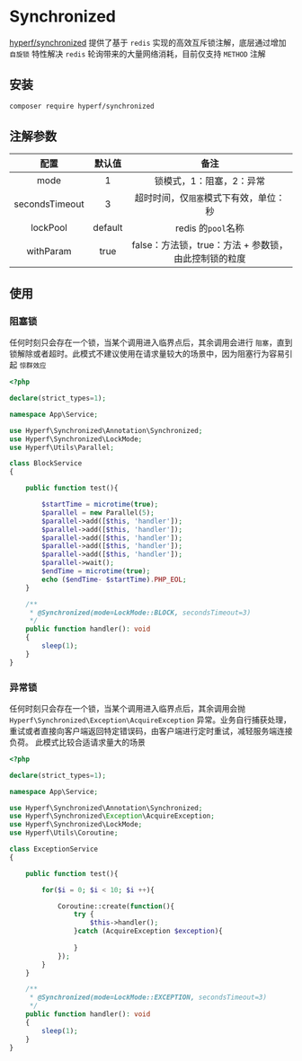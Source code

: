 # Synchronized

[hyperf/synchronized](https://github.com/hyperf/synchronized)  提供了基于 `redis` 实现的高效互斥锁注解，底层通过增加`自旋锁` 特性解决 `redis` 轮询带来的大量网络消耗，目前仅支持 `METHOD` 注解

## 安装

```bash
composer require hyperf/synchronized
```

## 注解参数

|  配置  |                  默认值                  |         备注          |
|:------:|:----------------------------------------:|:---------------------:|
| mode |  1  | 锁模式，1：阻塞，2：异常 |
| secondsTimeout | 3 |        超时时间，仅`阻塞`模式下有效，单位：秒         |
| lockPool |        default         |       redis 的`pool`名称       |
| withParam |        true         |       false：方法锁，true：方法 + 参数锁，由此控制锁的粒度      |

## 使用

### 阻塞锁

任何时刻只会存在一个锁，当某个调用进入临界点后，其余调用会进行 `阻塞`，直到锁解除或者超时。此模式不建议使用在请求量较大的场景中，因为阻塞行为容易引起 `惊群效应`

```php
<?php

declare(strict_types=1);

namespace App\Service;

use Hyperf\Synchronized\Annotation\Synchronized;
use Hyperf\Synchronized\LockMode;
use Hyperf\Utils\Parallel;

class BlockService
{

    public function test(){

        $startTime = microtime(true);
        $parallel = new Parallel(5);
        $parallel->add([$this, 'handler']);
        $parallel->add([$this, 'handler']);
        $parallel->add([$this, 'handler']);
        $parallel->add([$this, 'handler']);
        $parallel->add([$this, 'handler']);
        $parallel->wait();
        $endTime = microtime(true);
        echo ($endTime- $startTime).PHP_EOL;
    }

    /**
     * @Synchronized(mode=LockMode::BLOCK, secondsTimeout=3)
     */
    public function handler(): void
    {
        sleep(1);
    }
}
```

### 异常锁

任何时刻只会存在一个锁，当某个调用进入临界点后，其余调用会抛 `Hyperf\Synchronized\Exception\AcquireException` 异常。业务自行捕获处理，重试或者直接向客户端返回特定错误码，由客户端进行定时重试，减轻服务端连接负荷。
此模式比较合适请求量大的场景

```php
<?php

declare(strict_types=1);

namespace App\Service;

use Hyperf\Synchronized\Annotation\Synchronized;
use Hyperf\Synchronized\Exception\AcquireException;
use Hyperf\Synchronized\LockMode;
use Hyperf\Utils\Coroutine;

class ExceptionService
{

    public function test(){

        for($i = 0; $i < 10; $i ++){

            Coroutine::create(function(){
                try {
                    $this->handler();
                }catch (AcquireException $exception){
                    
                }
            });
        }
    }

    /**
     * @Synchronized(mode=LockMode::EXCEPTION, secondsTimeout=3)
     */
    public function handler(): void
    {
        sleep(1);
    }
}
```